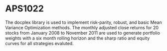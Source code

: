 # APS1022

The docplex library is used to implement risk-parity, robust, and basic Mean Variance Optimization methods. The monthly adjusted close returns for 20 stocks from January 2008 to November 2011 are used to generate portfolio weights with a six month rolling horizon and the sharp ratio and equity curves for all strategies evaluted.
